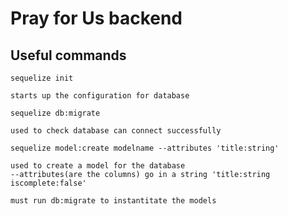 # Pray for Us backend

## Useful commands
`sequelize init`

    starts up the configuration for database

`sequelize db:migrate`

    used to check database can connect successfully

`sequelize model:create modelname --attributes 'title:string'`

    used to create a model for the database
    --attributes(are the columns) go in a string 'title:string iscomplete:false'

    must run db:migrate to instantitate the models